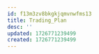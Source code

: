 ```yaml
---
id: f13m3zv8bkgkjqmvnwfms13
title: Trading_Plan
desc: ''
updated: 1726771239499
created: 1726771239499
---
```

